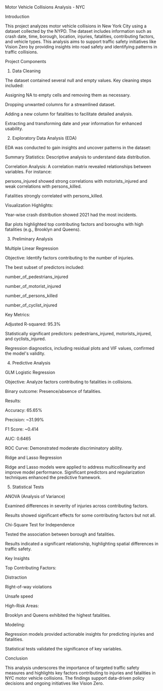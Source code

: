 Motor Vehicle Collisions Analysis - NYC

Introduction

This project analyzes motor vehicle collisions in New York City using a dataset collected by the NYPD. The dataset includes information such as crash date, time, borough, location, injuries, fatalities, contributing factors, and vehicle types. This analysis aims to support traffic safety initiatives like Vision Zero by providing insights into road safety and identifying patterns in traffic collisions.

Project Components

1. Data Cleaning

The dataset contained several null and empty values. Key cleaning steps included:

Assigning NA to empty cells and removing them as necessary.

Dropping unwanted columns for a streamlined dataset.

Adding a new column for fatalities to facilitate detailed analysis.

Extracting and transforming date and year information for enhanced usability.

2. Exploratory Data Analysis (EDA)

EDA was conducted to gain insights and uncover patterns in the dataset:

Summary Statistics: Descriptive analysis to understand data distribution.

Correlation Analysis: A correlation matrix revealed relationships between variables. For instance:

persons_injured showed strong correlations with motorists_injured and weak correlations with persons_killed.

Fatalities strongly correlated with persons_killed.

Visualization Highlights:

Year-wise crash distribution showed 2021 had the most incidents.

Bar plots highlighted top contributing factors and boroughs with high fatalities (e.g., Brooklyn and Queens).

3. Preliminary Analysis

Multiple Linear Regression

Objective: Identify factors contributing to the number of injuries.

The best subset of predictors included:

number_of_pedestrians_injured

number_of_motorist_injured

number_of_persons_killed

number_of_cyclist_injured

Key Metrics:

Adjusted R-squared: 95.3%

Statistically significant predictors: pedestrians_injured, motorists_injured, and cyclists_injured.

Regression diagnostics, including residual plots and VIF values, confirmed the model's validity.

4. Predictive Analysis

GLM Logistic Regression

Objective: Analyze factors contributing to fatalities in collisions.

Binary outcome: Presence/absence of fatalities.

Results:

Accuracy: 65.65%

Precision: ~31.99%

F1 Score: ~0.414

AUC: 0.6465

ROC Curve: Demonstrated moderate discriminatory ability.

Ridge and Lasso Regression

Ridge and Lasso models were applied to address multicollinearity and improve model performance. Significant predictors and regularization techniques enhanced the predictive framework.

5. Statistical Tests

ANOVA (Analysis of Variance)

Examined differences in severity of injuries across contributing factors.

Results showed significant effects for some contributing factors but not all.

Chi-Square Test for Independence

Tested the association between borough and fatalities.

Results indicated a significant relationship, highlighting spatial differences in traffic safety.

Key Insights

Top Contributing Factors:

Distraction

Right-of-way violations

Unsafe speed

High-Risk Areas:

Brooklyn and Queens exhibited the highest fatalities.

Modeling:

Regression models provided actionable insights for predicting injuries and fatalities.

Statistical tests validated the significance of key variables.

Conclusion

This analysis underscores the importance of targeted traffic safety measures and highlights key factors contributing to injuries and fatalities in NYC motor vehicle collisions. The findings support data-driven policy decisions and ongoing initiatives like Vision Zero.
